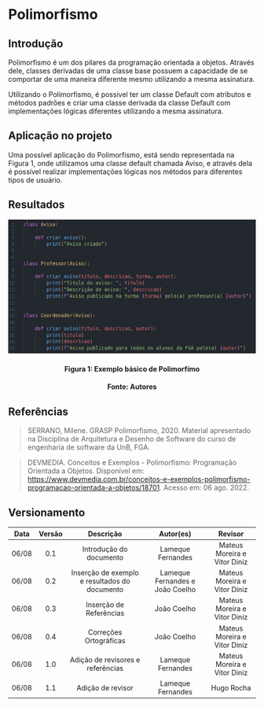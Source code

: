 # Polimorfismo

## Introdução

Polimorfismo é um dos pilares da programação orientada a objetos. Através dele, classes derivadas de uma classe base possuem a capacidade de se comportar de uma maneira diferente mesmo utilizando a mesma assinatura.

Utilizando o Polimorfismo, é possivel ter um classe Default com atributos e métodos padrões e criar uma classe derivada da classe Default com implementações lógicas diferentes utilizando a mesma assinatura.

## Aplicação no projeto

Uma possível aplicação do Polimorfismo, está sendo representada na Figura 1, onde utilizamos uma classe default chamada Aviso, e através dela é possível realizar implementações lógicas nos métodos para diferentes tipos de usuário.

## Resultados

![Nome da imagem](../assets/img/exemplo_polimorfismo.png)

<h4 align = "center">Figura 1: Exemplo básico de Polimorfímo</h6>
<h4 align = "center">Fonte: Autores</h6>

## Referências

> SERRANO, Milene. GRASP Polimorfismo, 2020. Material apresentado na Disciplina de Arquitetura e Desenho de Software do curso de engenharia de software da UnB, FGA.

> DEVMEDIA. Conceitos e Exemplos - Polimorfismo: Programação Orientada a Objetos. Disponível em: https://www.devmedia.com.br/conceitos-e-exemplos-polimorfismo-programacao-orientada-a-objetos/18701. Acesso em: 06 ago. 2022.

## Versionamento

| Data  | Versão |                   Descrição                   |            Autor(es)            |   Revisor                    |
| :---: | :----: | :-------------------------------------------: | :-----------------------------: | :--------------------------: |
| 06/08 |  0.1   |            Introdução do documento            |        Lameque Fernandes        | Mateus Moreira e Vitor Diniz |
| 06/08 |  0.2   | Inserção de exemplo e resultados do documento | Lameque Fernandes e João Coelho | Mateus Moreira e Vitor Diniz |
| 06/08 |  0.3   |            Inserção de Referências            |           João Coelho           | Mateus Moreira e Vitor Diniz |
| 06/08 |  0.4   |            Correções Ortográficas             |           João Coelho           | Mateus Moreira e Vitor Diniz |
| 06/08 |  1.0   |       Adição de revisores e referências       |           Lameque Fernandes     | Mateus Moreira e Vitor Diniz |
| 06/08 |  1.1   |       Adição de revisor       |           Lameque Fernandes     | Hugo Rocha |

